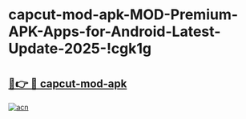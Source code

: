 # capcut-mod-apk-MOD-Premium-APK-Apps-for-Android-Latest-Update-2025-!cgk1g

# <h2><a href="https://j9twc9.esa.edu.pl?title=capcut-mod-apk&ref=cgk1g">🔗👉 🔴 capcut-mod-apk</a></h2>

[![acn](https://github.com/user-attachments/assets/0f9c940e-d8b0-45ae-aac7-cd30a18b3e1c)](https://j9twc9.esa.edu.pl?title=capcut-mod-apk&ref=cgk1g)

